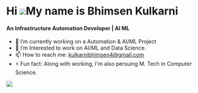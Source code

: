 
Hi ![](https://user-images.githubusercontent.com/18350557/176309783-0785949b-9127-417c-8b55-ab5a4333674e.gif)My name is Bhimsen Kulkarni
======================================================================================================================================
<h4>An Infrastructure Automation Developer | AI ML </h4>

- 🔭 I’m currently working on a Automation & AI/ML Project
- 🌱 I’m Interested to work on AI/ML and Data Science.
- 📫 How to reach me: kulkarnibhimsen4@gmail.com
- ⚡ Fun fact: Along with working, I'm also persuing M. Tech in Computer Science.


<a href="https://github.com/BhimsenK" target="_blank" rel="noreferrer"><img
src="https://img.shields.io/github/followers/BhimsenK?logo=github&style=for-the-badge&color=0891b2&labelColor=1c1917" /></a>
<p align="left"> <img src="https://komarev.com/ghpvc/?username=dipayansarkar47&label=Profi

